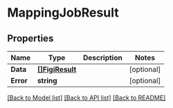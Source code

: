 # MappingJobResult

## Properties

Name | Type | Description | Notes
------------ | ------------- | ------------- | -------------
**Data** | [**[]FigiResult**](FigiResult.md) |  | [optional] 
**Error** | **string** |  | [optional] 

[[Back to Model list]](../README.md#documentation-for-models) [[Back to API list]](../README.md#documentation-for-api-endpoints) [[Back to README]](../README.md)


